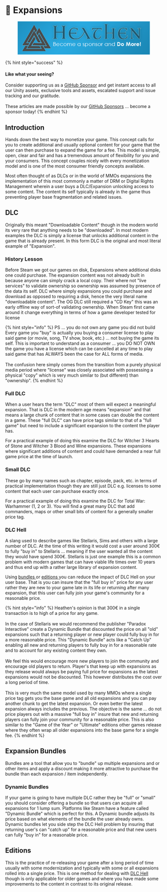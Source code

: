 # 🤑 Expansions

<figure><img src="../../../../../.gitbook/assets/512x128 Sponsor Banner.png" alt="Become a sponsor and Do More"><figcaption></figcaption></figure>

{% hint style="success" %}
#### Like what your seeing?

Consider supporting us as a [GitHub Sponsor](../../../../../) and get instant access to all our Unity assets, exclusive tools and assets, escalated support and issue tracking and our gratitude.\
\
These articles are made possible by our [GitHub Sponsors](https://github.com/sponsors/heathen-engineering) ... become a sponsor today!
{% endhint %}

## Introduction

Hands down the best way to monetize your game. This concept calls for you to create additional and usually optional content for your game that the user can then purchase to expand the game for a fee. This model is simple, open, clear and fair and has a tremendous amount of flexibility for you and your consumers. This concept couples nicely with every monetization model and is one of the most consumer friendly concepts available.

Most often thought of as DLCs or in the world of MMOs expansions the implementation of this most commonly a matter of DRM or Digital Rights Management wherein a user buys a DLC/Expansion unlocking access to some content. The content its self typically is already in the game thus preventing player base fragmentation and related issues.

## DLC

Originally this meant "Downloadable Content" though in the modern world its very rare that anything needs to be "downloaded". In most modern examples the DLC is simply a license that unlocks additional content in the game that is already present. In this form DLC is the original and most literal example of "Expansion".

### History Lesson

Before Steam we got our games on disk, Expansions where additional disks one could purchase. The expansion content was not already built in because anyone can simply crack a local copy. Their where not "live services" to validate ownership so ownership was assumed by presence of the data its self. DLC where simply expansions you could purchase and download as opposed to requiring a disk, hence the very literal name "downloadable content". The OG DLC still required a "CD Key" this was an early offline way of sort-of validating ownership. When Steam first came around it change everything in terms of how a game developer tested for license

{% hint style="info" %}
PS ... you do not own any game you did not build\
Every game you "buy" is actually you buying a consumer license to play said game (or movie, song, TV show, book, etc.) ... not buying the game its self. This is important to understand as a consumer ... you DO NOT OWN the game you have a license which can be cancelled at any time to play said game that has ALWAYS been the case for ALL forms of media.\
\
The confusion here simply comes from the transition from a purely physical media period where "license" was closely associated with possessing a physical "copy" which is very much similar to (but different) than "ownership".
{% endhint %}

### Full DLC

When a user hears the term "DLC" most of them will expect a meaningful expansion. That is DLC in the modern age means "expansion" and that means a large chunk of content that in some cases can double the content in a game. These "full DLC" can have price tags similar to that of a "full game" but need to include a significant expansion to the content the player has.

For a practical example of doing this examine the DLC for Witcher 3 Hearts of Stone and Witcher 3 Blood and Wine expansions. These expansions where significant additions of content and could have demanded a near full game price at the time of launch.

### Small DLC

These go by many names such as chapter, episode, pack, etc. in terms of practical implementation though they are still just DLC e.g. licenses to some content that each user can purchase exactly once.&#x20;

For a practical example of doing this examine the DLC for Total War: Warhammer (1, 2 or 3). You will find a great many DLC that add commanders, maps or other small bits of content for a generally smaller price tag.

### DLC Hell

A slang used to describe games like Stellaris, Sims and others with a large number of DLC. At the time of this writing it would cost a user around 300€ to fully "buy in" to Stellaris ... meaning if the user wanted all the content they would have spend 300€. Stellaris is just one example this is a common problem with modern games that can have viable life times over 10 years and thus end up with a rather large library of expansion content.

Using [bundles ](expansions.md#bundles)or [editions ](expansions.md#undefined)you can reduce the impact of DLC Hell on your user base. That is you can insure that the "full buy in" price for any user rather they are new to your game late in its life or returning after many expansion, that this user can fully join your game's community for a reasonable price.

{% hint style="info" %}
Heathen's opinion is that 300€ in a single transaction is to high of a price for any game.\
\
In the case of Stellaris we would recommend the publisher "Paradox Interactive" create a Dynamic Bundle that discounted the price on all "old" expansions such that a returning player or new player could fully buy in for a more reasonable price. This "Dynamic Bundle" acts like a "Catch Up" enabling all new and returning players to fully buy in for a reasonable rate and to account for any existing content they own.\
\
We feel this would encourage more new players to join the community and encourage old players to return. Player's that keep up with expansions as they release would always be paying full price for expansions as the latest expansions would not be discounted. This however distributes the cost over a long period of time.\
\
This is very much the same model used by many MMOs where a single price tag gets you the base game and all old expansions and you can pay another chunk to get the latest expansion. Or even better the latest expansion always includes the previous. The objective is the same ... do not price players out with a massive "full buy in" insure that new and returning players can fully join your community for a reasonable price. This is also similar to the "Game of the Year" or "Ultimate" editions other games release where they often wrap all older expansions into the base game for a single fee.
{% endhint %}

## Expansion Bundles

Bundles are a tool that allow you to "bundle" up multiple expansions and or other items and apply a discount making it more attractive to purchase the bundle than each expansion / item independently.

### Dynamic Bundles

If your game is going to have multiple DLC rather they be "full" or "small" you should consider offering a bundle so that users can acquire all expansions for 1 lump sum. Platforms like Steam have a feature called "Dynamic Bundle" which is perfect for this. A Dynamic bundle adjusts its price based on what elements of the bundle the user already owns. Dynamic bundles let you side step the DLC Hell problem by insuring that returning user's can "catch up" for a reasonable price and that new users can fully "buy in" for a reasonable price.

## Editions

This is the practice of re-releasing your game after a long period of time usually with some modernization and typically with some or all expansions rolled into a single price. This is one method for dealing with [DLC Hell](expansions.md#dlc-hell) though is only applicable for older games and where you have made some improvements to the content in contrast to its original release.
